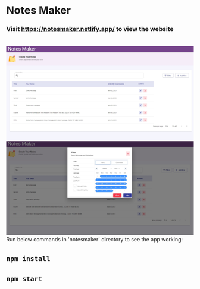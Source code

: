 # Notes Maker
### Visit https://notesmaker.netlify.app/ to view the website <br/><br/>

![Screenshot](Screenshot1.jpg)<br/>
![Screenshot](Screenshot2.jpg)<br/>
Run below commands in 'notesmaker' directory to see the app working: 
## `npm install`
## `npm start`<br/>

